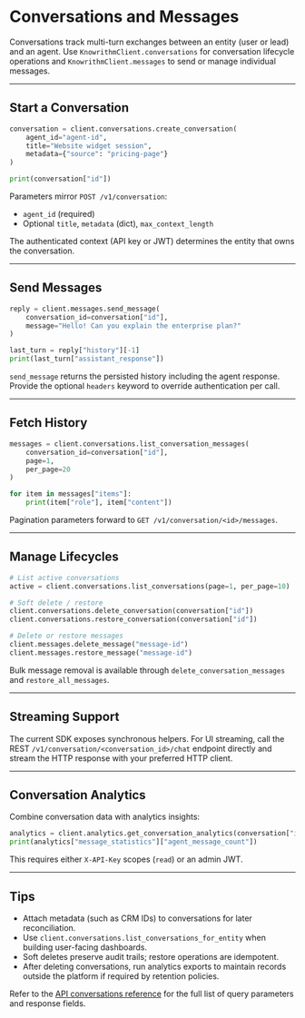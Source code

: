 ﻿# Conversations and Messages

Conversations track multi-turn exchanges between an entity (user or lead) and an agent. Use `KnowrithmClient.conversations` for conversation lifecycle operations and `KnowrithmClient.messages` to send or manage individual messages.

---

## Start a Conversation

```python
conversation = client.conversations.create_conversation(
    agent_id="agent-id",
    title="Website widget session",
    metadata={"source": "pricing-page"}
)

print(conversation["id"])
```

Parameters mirror `POST /v1/conversation`:
- `agent_id` (required)
- Optional `title`, `metadata` (dict), `max_context_length`

The authenticated context (API key or JWT) determines the entity that owns the conversation.

---

## Send Messages

```python
reply = client.messages.send_message(
    conversation_id=conversation["id"],
    message="Hello! Can you explain the enterprise plan?"
)

last_turn = reply["history"][-1]
print(last_turn["assistant_response"])
```

`send_message` returns the persisted history including the agent response. Provide the optional `headers` keyword to override authentication per call.

---

## Fetch History

```python
messages = client.conversations.list_conversation_messages(
    conversation_id=conversation["id"],
    page=1,
    per_page=20
)

for item in messages["items"]:
    print(item["role"], item["content"])
```

Pagination parameters forward to `GET /v1/conversation/<id>/messages`.

---

## Manage Lifecycles

```python
# List active conversations
active = client.conversations.list_conversations(page=1, per_page=10)

# Soft delete / restore
client.conversations.delete_conversation(conversation["id"])
client.conversations.restore_conversation(conversation["id"])

# Delete or restore messages
client.messages.delete_message("message-id")
client.messages.restore_message("message-id")
```

Bulk message removal is available through `delete_conversation_messages` and `restore_all_messages`.

---

## Streaming Support

The current SDK exposes synchronous helpers. For UI streaming, call the REST `/v1/conversation/<conversation_id>/chat` endpoint directly and stream the HTTP response with your preferred HTTP client.

---

## Conversation Analytics

Combine conversation data with analytics insights:

```python
analytics = client.analytics.get_conversation_analytics(conversation["id"])
print(analytics["message_statistics"]["agent_message_count"])
```

This requires either `X-API-Key` scopes (`read`) or an admin JWT.

---

## Tips

- Attach metadata (such as CRM IDs) to conversations for later reconciliation.
- Use `client.conversations.list_conversations_for_entity` when building user-facing dashboards.
- Soft deletes preserve audit trails; restore operations are idempotent.
- After deleting conversations, run analytics exports to maintain records outside the platform if required by retention policies.

Refer to the [API conversations reference](../api-reference/conversations.md) for the full list of query parameters and response fields.







